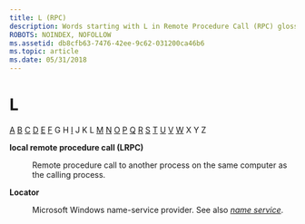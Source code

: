 ```yaml
---
title: L (RPC)
description: Words starting with L in Remote Procedure Call (RPC) glossary.
ROBOTS: NOINDEX, NOFOLLOW
ms.assetid: db8cfb63-7476-42ee-9c62-031200ca46b6
ms.topic: article
ms.date: 05/31/2018
---
```


# L

[A](a-glos.md) [B](b-glos.md) [C](c-glos.md) [D](d-glos.md) [E](e-glos.md) [F](f-glos.md) G H [I](i-glos.md) J K L [M](m-glos.md) [N](n-glos.md) [O](o-glos.md) [P](p-glos.md) [Q](q.md) [R](r-glos.md) [S](s-glos.md) [T](t-glos.md) [U](u-glos.md) [V](v-glos.md) [W](w-glos.md) X Y Z

<dl> <dt>

<span id="_rpc_lrpc_glos"></span><span id="_RPC_LRPC_GLOS"></span>**local remote procedure call (LRPC)**
</dt> <dd>

Remote procedure call to another process on the same computer as the calling process.

</dd> <dt>

<span id="_rpc_locator_glos"></span><span id="_RPC_LOCATOR_GLOS"></span>**Locator**
</dt> <dd>

Microsoft Windows name-service provider. See also [*name service*](n-glos.md).

</dd> </dl>

 

 




